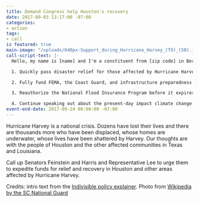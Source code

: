 ```yaml
---
title: Demand Congress help Houston's recovery
date: 2017-09-03 13:17:00 -07:00
categories:
- action
tags:
- call
is featured: true
main-image: "/uploads/640px-Support_during_Hurricane_Harvey_(TX)_(50).jpg"
call-script-text: |-
  Hello, my name is [name] and I'm a constituent from [zip code] in Berkeley. I'm calling to urge the [Senator/Representative] to prioritize the Congressional response to aid Houston and other areas affected by Hurricane Harvey. In particular, here are 4 legislative actions the [Senator/Representative] can support.

  1. Quickly pass disaster relief for those affected by Hurricane Harvey.

  2. Fully fund FEMA, the Coast Guard, and infrastructure preparedness grants.

  3. Reauthorize the National Flood Insurance Program before it expires on September 30.

  4. Continue speaking out about the present-day impact climate change has on our nation.
event-end-date: 2017-09-24 00:00:00 -07:00
---
```


Hurricane Harvey is a national crisis. Dozens have lost their lives and there are thousands more who have been displaced, whose homes are underwater, whose lives have been shattered by Harvey. Our thoughts are with the people of Houston and the other affected communities in Texas and Louisiana.

Call up Senators Feinstein and Harris and Representative Lee to urge them to expedite funds for relief and recovery in Houston and other areas affected by Hurricane Harvey.

Credits: intro text from the [Indivisible policy explainer][policy]. Photo from [Wikipedia by the SC National Guard][photo]

[policy]: https://www.indivisibleguide.com/resource/responding-hurricane-harvey/
[photo]: https://commons.wikimedia.org/w/index.php?curid=62096178
